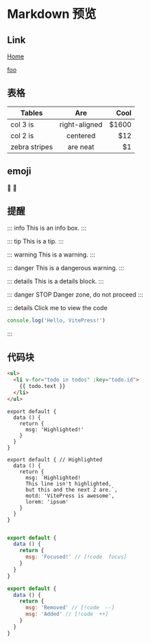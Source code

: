 # Markdown 预览
## Link
[Home](/) <!-- sends the user to the root index.md -->

[foo](/foo/) <!-- sends the user to index.html of directory foo -->

## 表格
| Tables        |      Are      |  Cool |
| ------------- | :-----------: | ----: |
| col 3 is      | right-aligned | $1600 |
| col 2 is      |   centered    |   $12 |
| zebra stripes |   are neat    |    $1 |

## emoji
:tada: :100:

## 提醒
::: info
This is an info box.
:::

::: tip
This is a tip.
:::

::: warning
This is a warning.
:::

::: danger
This is a dangerous warning.
:::

::: details
This is a details block.
:::

::: danger STOP
Danger zone, do not proceed
:::

::: details Click me to view the code
```js
console.log('Hello, VitePress!')
```
:::

## 代码块

```html
<ul>
  <li v-for="todo in todos" :key="todo.id">
    {{ todo.text }}
  </li>
</ul>
```

```js{4}
export default {
  data () {
    return {
      msg: 'Highlighted!'
    }
  }
}
```

```js{1,4,6-8}
export default { // Highlighted
  data () {
    return {
      msg: `Highlighted!
      This line isn't highlighted,
      but this and the next 2 are.`,
      motd: 'VitePress is awesome',
      lorem: 'ipsum'
    }
  }
}
```

```js

export default {
  data () {
    return {
      msg: 'Focused!' // [!code  focus]
    }
  }
}

```

```js
export default {
  data () {
    return {
      msg: 'Removed' // [!code  --]
      msg: 'Added' // [!code  ++]
    }
  }
}
```
